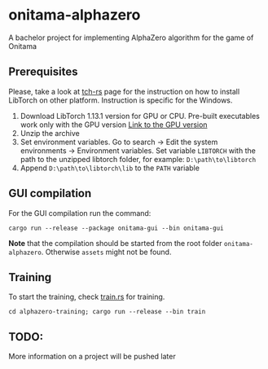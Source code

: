 # onitama-alphazero
A bachelor project for implementing AlphaZero algorithm for the game of Onitama

## Prerequisites
Please, take a look at [tch-rs](https://github.com/LaurentMazare/tch-rs) page for the instruction on how to install LibTorch on other platform. Instruction is specific for the Windows.

1. Download LibTorch 1.13.1 version for GPU or CPU. Pre-built executables work only with the GPU version [Link to the GPU version](https://download.pytorch.org/libtorch/cu117/libtorch-win-shared-with-deps-1.13.1%2Bcu117.zip)
2. Unzip the archive
3. Set environment variables. Go to search -> Edit the system environments -> Environment variables. Set variable `LIBTORCH` with the path to the unzipped libtorch folder, for example: `D:\path\to\libtorch`
4. Append `D:\path\to\libtorch\lib` to the `PATH` variable

## GUI compilation
For the GUI compilation run the command:
```
cargo run --release --package onitama-gui --bin onitama-gui
```
**Note** that the compilation should be started from the root folder `onitama-alphazero`. Otherwise `assets` might not be found.

## Training 
To start the training, check [train.rs](alphazero-training/src/bin/train.rs) for training.
```
cd alphazero-training; cargo run --release --bin train
```

## TODO:
More information on a project will be pushed later